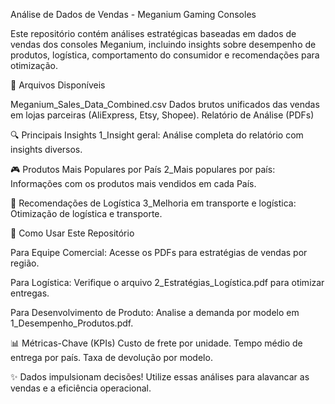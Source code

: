 Análise de Dados de Vendas - Meganium Gaming Consoles

Este repositório contém análises estratégicas baseadas em dados de vendas dos consoles Meganium, incluindo insights sobre desempenho de produtos, logística, comportamento do consumidor e recomendações para otimização.

📂 Arquivos Disponíveis

Meganium_Sales_Data_Combined.csv
Dados brutos unificados das vendas em lojas parceiras (AliExpress, Etsy, Shopee).
Relatório de Análise (PDFs)

🔍 Principais Insights
1_Insight geral: Análise completa do relatório com insights diversos.

🎮 Produtos Mais Populares por País
2_Mais populares por país: Informações com os produtos mais vendidos em cada País.

🚚 Recomendações de Logística
3_Melhoria em transporte e logística: Otimização de logística e transporte.

🚀 Como Usar Este Repositório

Para Equipe Comercial:
Acesse os PDFs para estratégias de vendas por região.

Para Logística:
Verifique o arquivo 2_Estratégias_Logística.pdf para otimizar entregas.

Para Desenvolvimento de Produto:
Analise a demanda por modelo em 1_Desempenho_Produtos.pdf.

📊 Métricas-Chave (KPIs)
Custo de frete por unidade.
Tempo médio de entrega por país.
Taxa de devolução por modelo.

✨ Dados impulsionam decisões! 
Utilize essas análises para alavancar as vendas e a eficiência operacional.
